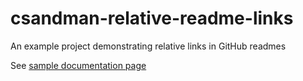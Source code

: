# csandman-relative-readme-links

An example project demonstrating relative links in GitHub readmes

See [sample documentation page](Documentation/SampleDocumentationPage.md)
